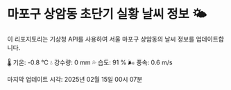 
# 마포구 상암동 초단기 실황 날씨 정보 🌤️

이 리포지토리는 기상청 API를 사용하여 서울 마포구 상암동의 날씨 정보를 업데이트합니다. 

🌡️ 기온: -0.8 ℃
💧 강수량: 0 mm
💦 습도: 91 %
🌬️ 풍속: 0.6 m/s

마지막 업데이트 시각: 2025년 02월 15일 00시 07분    
